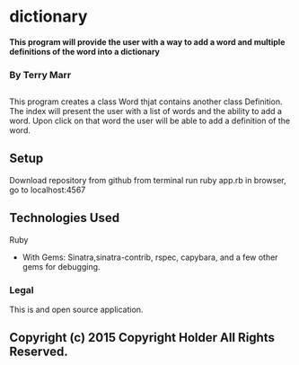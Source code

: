 # dictionary

#### This program will provide the user with a way to add a word and multiple definitions of the word into a dictionary

### By Terry Marr

##
This program creates a class Word thjat contains another class Definition.
The index will present the user with a list of words and the ability to add a word.  Upon click on that word the user will be able to add a definition of the word.

## Setup
Download repository from github
from terminal run ruby app.rb
in browser, go to localhost:4567


## Technologies Used
Ruby
- With Gems: Sinatra,sinatra-contrib, rspec, capybara, and a few other gems for debugging.

### Legal
This is and open source application.

## Copyright (c) 2015 Copyright Holder All Rights Reserved.
